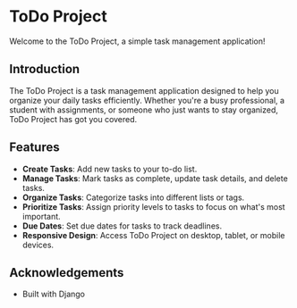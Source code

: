 # ToDo Project

Welcome to the ToDo Project, a simple task management application!

## Introduction

The ToDo Project is a task management application designed to help you organize your daily tasks efficiently. Whether you're a busy professional, a student with assignments, or someone who just wants to stay organized, ToDo Project has got you covered.

## Features

- **Create Tasks**: Add new tasks to your to-do list.
- **Manage Tasks**: Mark tasks as complete, update task details, and delete tasks.
- **Organize Tasks**: Categorize tasks into different lists or tags.
- **Prioritize Tasks**: Assign priority levels to tasks to focus on what's most important.
- **Due Dates**: Set due dates for tasks to track deadlines.
- **Responsive Design**: Access ToDo Project on desktop, tablet, or mobile devices. 

## Acknowledgements

- Built with Django
